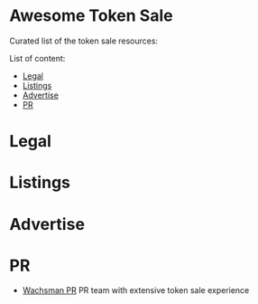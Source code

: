 Awesome Token Sale
==================
Curated list of the token sale resources:

List of content:
- [Legal](#legal)
- [Listings](#listings)
- [Advertise](#advertise)
- [PR](#pr)

# Legal


# Listings


# Advertise


# PR
* [Wachsman PR](http://wachsmanpr.com/) PR team with extensive token sale experience


